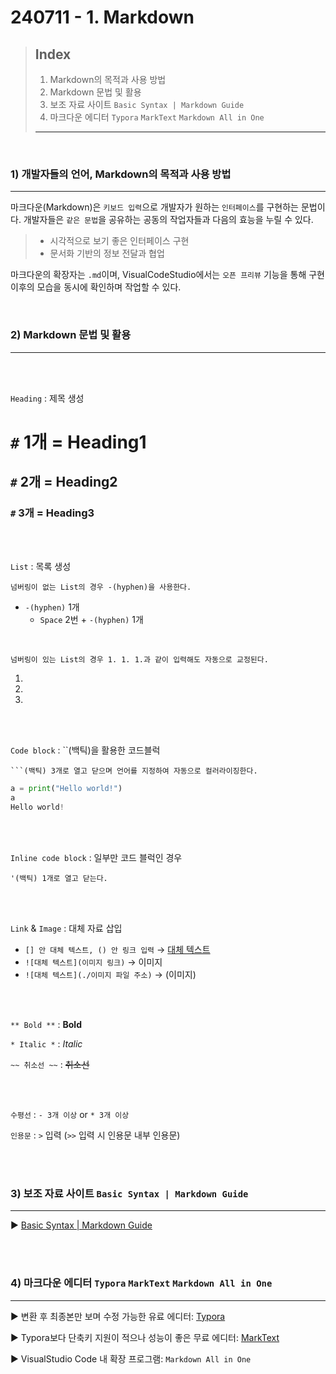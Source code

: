 # 240711 - 1. Markdown
> ## Index
> 
> 1) Markdown의 목적과 사용 방법
> 2) Markdown 문법 및 활용
> 3) 보조 자료 사이트 `Basic Syntax | Markdown Guide`
> 4) 마크다운 에디터 `Typora` `MarkText` `Markdown All in One`
> ---

<br>

### 1) 개발자들의 언어, Markdown의 목적과 사용 방법
---
마크다운(Markdown)은 `키보드 입력`으로 개발자가 원하는 `인터페이스`를 구현하는 문법이다. 개발자들은 `같은 문법`을 공유하는 공동의 작업자들과 다음의 효능을 누릴 수 있다.

> - 시각적으로 보기 좋은 인터페이스 구현
> - 문서화 기반의 정보 전달과 협업

마크다운의 확장자는 `.md`이며, VisualCodeStudio에서는 `오픈 프리뷰` 기능을 통해 구현 이후의 모습을 동시에 확인하며 작업할 수 있다.

<br>

### 2) Markdown 문법 및 활용
---

<br>
<br>

`Heading` : 제목 생성

# `#` 1개 = Heading1
## `#` 2개 = Heading2
### `#` 3개 = Heading3


<br>
<br>

`List` : 목록 생성

    넘버링이 없는 List의 경우 -(hyphen)을 사용한다.
    
- `-(hyphen)` 1개
   - `Space` 2번 + `-(hyphen)` 1개

<br>

    넘버링이 있는 List의 경우 1. 1. 1.과 같이 입력해도 자동으로 교정된다.

 1.
 2.  
 3.


<br>
<br>

`Code block` : ``(백틱)을 활용한 코드블럭

    ```(백틱) 3개로 열고 닫으며 언어를 지정하여 자동으로 컬러라이징한다.

``` python
a = print("Hello world!")
a
Hello world!
```


<br>
<br>

`Inline code block` : 일부만 코드 블럭인 경우

    '(백틱) 1개로 열고 닫는다.


<br>
<br>

`Link` & `Image` : 대체 자료 삽입

- `[] 안 대체 텍스트, () 안 링크 입력` → [대체 텍스트](링크)
- `![대체 텍스트](이미지 링크)` → 이미지
- `![대체 텍스트](./이미지 파일 주소)` → (이미지)


<br>
<br>

`** Bold **` : **Bold**

`* Italic *` : *Italic*

`~~ 취소선 ~~` : ~~취소선~~


<br>
<br>

`수평선` : `- 3개 이상` or `* 3개 이상`

`인용문` : `>` 입력 (`>>` 입력 시 인용문 내부 인용문)

<br>
<br>

### 3) 보조 자료 사이트 `Basic Syntax | Markdown Guide`
---

▶ [Basic Syntax | Markdown Guide](https://www.markdownguide.org/basic-syntax/)


<br>
<br>

### 4) 마크다운 에디터 `Typora` `MarkText` `Markdown All in One`
---

▶ 변환 후 최종본만 보며 수정 가능한 유료 에디터: [Typora](https://typora.io/)

▶ Typora보다 단축키 지원이 적으나 성능이 좋은 무료 에디터: [MarkText](https://www.markdownguide.org/basic-syntax/)

▶ VisualStudio Code 내 확장 프로그램: `Markdown All in One`